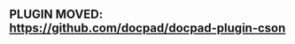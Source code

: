 PLUGIN MOVED:  https://github.com/docpad/docpad-plugin-cson
-----------------------------------------------------------